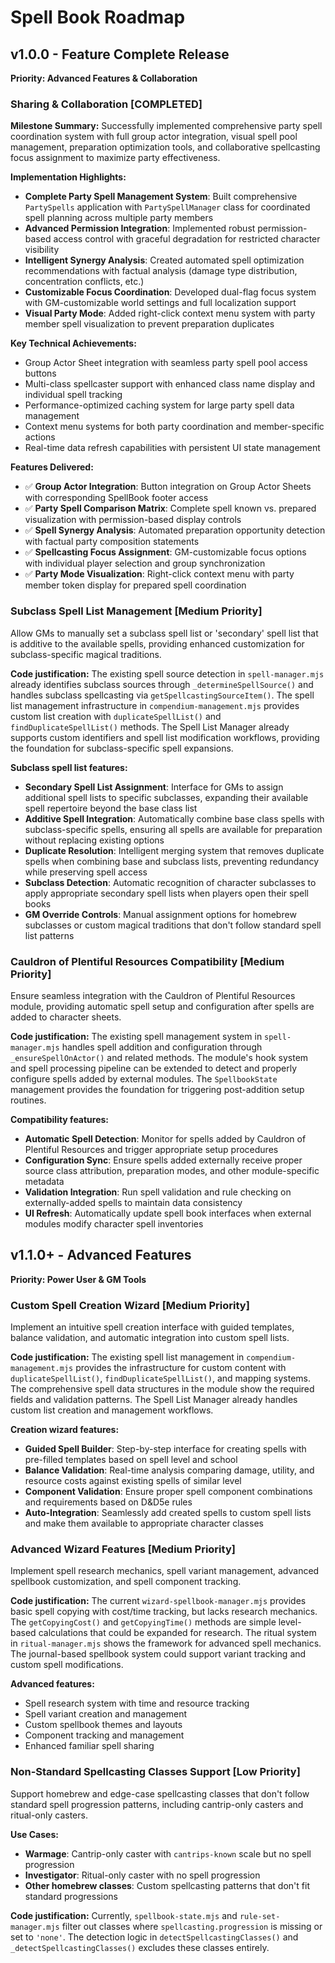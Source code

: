 # Spell Book Roadmap

## v1.0.0 - Feature Complete Release

**Priority: Advanced Features & Collaboration**

### **Sharing & Collaboration [COMPLETED]**

**Milestone Summary:** Successfully implemented comprehensive party spell coordination system with full group actor integration, visual spell pool management, preparation optimization tools, and collaborative spellcasting focus assignment to maximize party effectiveness.

**Implementation Highlights:**

- **Complete Party Spell Management System**: Built comprehensive `PartySpells` application with `PartySpellManager` class for coordinated spell planning across multiple party members
- **Advanced Permission Integration**: Implemented robust permission-based access control with graceful degradation for restricted character visibility
- **Intelligent Synergy Analysis**: Created automated spell optimization recommendations with factual analysis (damage type distribution, concentration conflicts, etc.)
- **Customizable Focus Coordination**: Developed dual-flag focus system with GM-customizable world settings and full localization support
- **Visual Party Mode**: Added right-click context menu system with party member spell visualization to prevent preparation duplicates

**Key Technical Achievements:**

- Group Actor Sheet integration with seamless party spell pool access buttons
- Multi-class spellcaster support with enhanced class name display and individual spell tracking
- Performance-optimized caching system for large party spell data management
- Context menu systems for both party coordination and member-specific actions
- Real-time data refresh capabilities with persistent UI state management

**Features Delivered:**

- ✅ **Group Actor Integration**: Button integration on Group Actor Sheets with corresponding SpellBook footer access
- ✅ **Party Spell Comparison Matrix**: Complete spell known vs. prepared visualization with permission-based display controls
- ✅ **Spell Synergy Analysis**: Automated preparation opportunity detection with factual party composition statements
- ✅ **Spellcasting Focus Assignment**: GM-customizable focus options with individual player selection and group synchronization
- ✅ **Party Mode Visualization**: Right-click context menu with party member token display for prepared spell coordination

### **Subclass Spell List Management [Medium Priority]**

Allow GMs to manually set a subclass spell list or 'secondary' spell list that is additive to the available spells, providing enhanced customization for subclass-specific magical traditions.

**Code justification:** The existing spell source detection in `spell-manager.mjs` already identifies subclass sources through `_determineSpellSource()` and handles subclass spellcasting via `getSpellcastingSourceItem()`. The spell list management infrastructure in `compendium-management.mjs` provides custom list creation with `duplicateSpellList()` and `findDuplicateSpellList()` methods. The Spell List Manager already supports custom identifiers and spell list modification workflows, providing the foundation for subclass-specific spell expansions.

**Subclass spell list features:**

- **Secondary Spell List Assignment**: Interface for GMs to assign additional spell lists to specific subclasses, expanding their available spell repertoire beyond the base class list
- **Additive Spell Integration**: Automatically combine base class spells with subclass-specific spells, ensuring all spells are available for preparation without replacing existing options
- **Duplicate Resolution**: Intelligent merging system that removes duplicate spells when combining base and subclass lists, preventing redundancy while preserving spell access
- **Subclass Detection**: Automatic recognition of character subclasses to apply appropriate secondary spell lists when players open their spell books
- **GM Override Controls**: Manual assignment options for homebrew subclasses or custom magical traditions that don't follow standard spell list patterns

### **Cauldron of Plentiful Resources Compatibility [Medium Priority]**

Ensure seamless integration with the Cauldron of Plentiful Resources module, providing automatic spell setup and configuration after spells are added to character sheets.

**Code justification:** The existing spell management system in `spell-manager.mjs` handles spell addition and configuration through `_ensureSpellOnActor()` and related methods. The module's hook system and spell processing pipeline can be extended to detect and properly configure spells added by external modules. The `SpellbookState` management provides the foundation for triggering post-addition setup routines.

**Compatibility features:**

- **Automatic Spell Detection**: Monitor for spells added by Cauldron of Plentiful Resources and trigger appropriate setup procedures
- **Configuration Sync**: Ensure spells added externally receive proper source class attribution, preparation modes, and other module-specific metadata
- **Validation Integration**: Run spell validation and rule checking on externally-added spells to maintain data consistency
- **UI Refresh**: Automatically update spell book interfaces when external modules modify character spell inventories

## v1.1.0+ - Advanced Features

**Priority: Power User & GM Tools**

### **Custom Spell Creation Wizard [Medium Priority]**

Implement an intuitive spell creation interface with guided templates, balance validation, and automatic integration into custom spell lists.

**Code justification:** The existing spell list management in `compendium-management.mjs` provides the infrastructure for custom content with `duplicateSpellList()`, `findDuplicateSpellList()`, and mapping systems. The comprehensive spell data structures in the module show the required fields and validation patterns. The Spell List Manager already handles custom list creation and management workflows.

**Creation wizard features:**

- **Guided Spell Builder**: Step-by-step interface for creating spells with pre-filled templates based on spell level and school
- **Balance Validation**: Real-time analysis comparing damage, utility, and resource costs against existing spells of similar level
- **Component Validation**: Ensure proper spell component combinations and requirements based on D&D5e rules
- **Auto-Integration**: Seamlessly add created spells to custom spell lists and make them available to appropriate character classes

### **Advanced Wizard Features [Medium Priority]**

Implement spell research mechanics, spell variant management, advanced spellbook customization, and spell component tracking.

**Code justification:** The current `wizard-spellbook-manager.mjs` provides basic spell copying with cost/time tracking, but lacks research mechanics. The `getCopyingCost()` and `getCopyingTime()` methods are simple level-based calculations that could be expanded for research. The ritual system in `ritual-manager.mjs` shows the framework for advanced spell mechanics. The journal-based spellbook system could support variant tracking and custom spell modifications.

**Advanced features:**

- Spell research system with time and resource tracking
- Spell variant creation and management
- Custom spellbook themes and layouts
- Component tracking and management
- Enhanced familiar spell sharing

### **Non-Standard Spellcasting Classes Support [Low Priority]**

Support homebrew and edge-case spellcasting classes that don't follow standard spell progression patterns, including cantrip-only casters and ritual-only casters.

**Use Cases:**

- **Warmage**: Cantrip-only caster with `cantrips-known` scale but no spell progression
- **Investigator**: Ritual-only caster with no spell progression
- **Other homebrew classes**: Custom spellcasting patterns that don't fit standard progressions

**Code justification:** Currently, `spellbook-state.mjs` and `rule-set-manager.mjs` filter out classes where `spellcasting.progression` is missing or set to `'none'`. The detection logic in `detectSpellcastingClasses()` and `_detectSpellcastingClasses()` excludes these classes entirely.

